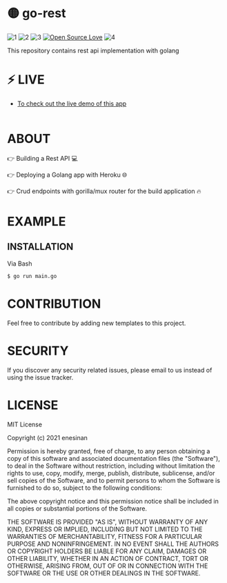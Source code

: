 # 🟡 go-rest
![1](https://img.shields.io/github/license/enesinan/go-rest) ![2](https://img.shields.io/github/last-commit/enesinan/go-rest) ![3](https://img.shields.io/github/languages/code-size/enesinan/go-rest) [![Open Source Love](https://badges.frapsoft.com/os/v1/open-source.png?v=103)](https://github.com/ellerbrock/open-source-badges/) ![4](https://img.shields.io/github/watchers/enesinan/go-rest?style=social) 

This repository contains rest api implementation with golang


# ⚡ LIVE  

 * <a href="https://go-restf.herokuapp.com/">To check out the live demo of this app</a></br> </br> 

# ABOUT

👉 Building a Rest API 💻

👉 Deploying a Golang app with Heroku 🌐

👉 Crud endpoints with gorilla/mux router for the build application 🔥

# EXAMPLE

## INSTALLATION

Via Bash

``` bash
$ go run main.go
```
# CONTRIBUTION

 Feel free to contribute by adding new templates to this project.


# SECURITY

If you discover any security related issues, please email to us instead of using the issue tracker.

# LICENSE

MIT License

Copyright (c) 2021 enesinan

Permission is hereby granted, free of charge, to any person obtaining a copy
of this software and associated documentation files (the "Software"), to deal
in the Software without restriction, including without limitation the rights
to use, copy, modify, merge, publish, distribute, sublicense, and/or sell
copies of the Software, and to permit persons to whom the Software is
furnished to do so, subject to the following conditions:

The above copyright notice and this permission notice shall be included in all
copies or substantial portions of the Software.

THE SOFTWARE IS PROVIDED "AS IS", WITHOUT WARRANTY OF ANY KIND, EXPRESS OR
IMPLIED, INCLUDING BUT NOT LIMITED TO THE WARRANTIES OF MERCHANTABILITY,
FITNESS FOR A PARTICULAR PURPOSE AND NONINFRINGEMENT. IN NO EVENT SHALL THE
AUTHORS OR COPYRIGHT HOLDERS BE LIABLE FOR ANY CLAIM, DAMAGES OR OTHER
LIABILITY, WHETHER IN AN ACTION OF CONTRACT, TORT OR OTHERWISE, ARISING FROM,
OUT OF OR IN CONNECTION WITH THE SOFTWARE OR THE USE OR OTHER DEALINGS IN THE
SOFTWARE.
 
